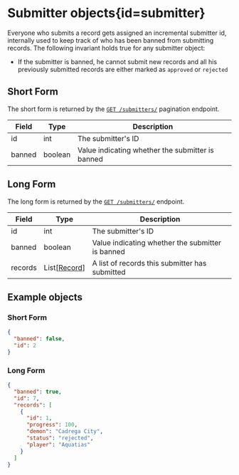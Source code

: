 <div class='panel fade js-scroll-anim' data-anim='fade'>

# Submitter objects{id=submitter}

Everyone who submits a record gets assigned an incremental submitter id, internally used to keep track of who has been banned from submitting records. The following invariant holds true for any submitter object:

- If the submitter is banned, he cannot submit new records and all his previously submitted records are either marked as `approved` or `rejected`

## Short Form

The short form is returned by the [`GET /submitters/`](/documentation/submitter/#submitter-listing) pagination endpoint.

| Field  | Type    | Description                                      |
| ------ | ------- | ------------------------------------------------ |
| id     | int     | The submitter's ID                               |
| banned | boolean | Value indicating whether the submitter is banned |

## Long Form

The long form is returned by the [`GET /submitters/`](/documentation/submitter/#submitter-retrieval) endpoint.

| Field   | Type                    | Description                                      |
| ------- | ----------------------- | ------------------------------------------------ |
| id      | int                     | The submitter's ID                               |
| banned  | boolean                 | Value indicating whether the submitter is banned |
| records | List[[Record](#record)] | A list of records this submitter has submitted   |

## Example objects

### Short Form

```json
{
  "banned": false,
  "id": 2
}
```

### Long Form

```json
{
  "banned": true,
  "id": 7,
  "records": [
    {
      "id": 1,
      "progress": 100,
      "demon": "Cadrega City",
      "status": "rejected",
      "player": "Aquatias"
    }
  ]
}
```

</div>
